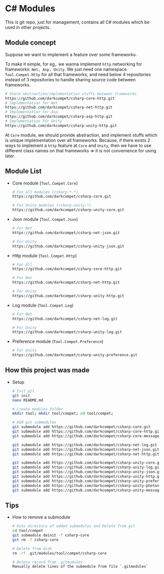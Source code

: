 # C# Modules

This is git repo, just for management, contains all C# modules which be used in other projects.


## Module concept

Suppose we want to implement a feature over some frameworks.

To make it simple, for eg,. we wanna implement `http` networking for frameworks: `Net, Asp, Unity`.
We just need one namespace `Tool.Compet.Http` for all that frameworks, and need below 4 repositories
instead of 3 repositories to handle sharing source code between frameworks.

```bash
# Share abstraction/implementation stuffs between frameworks
https://github.com/darkcompet/csharp-core-http.git
# Implementation for Net
https://github.com/darkcompet/csharp-net-http.git
# Implementation for Asp
https://github.com/darkcompet/csharp-asp-http.git
# Implementation for Unity
https://github.com/darkcompet/csharp-unity-http.git
```

At `Core` module, we should provide abstraction, and implement stuffs which is unique implementation
over all frameworks.
Because, if there exists 2 ways to implement a `http` feature at `Core` and `Unity`, then we have to use
different class names on that frameworks => it is not convenience for using later.


## Module List

- Core module (`Tool.Compet.Core`)
	
	```bash
	# For all modules (csharp-*-*)
	https://github.com/darkcompet/csharp-core.git
	
	# For Unity modules (csharp-unity-*)
	https://github.com/darkcompet/csharp-unity-core.git
	```

- Json module (`Tool.Compet.Json`)

	```bash
	# For Net
	https://github.com/darkcompet/csharp-net-json.git
	
	# For Unity
	https://github.com/darkcompet/csharp-unity-json.git
	```

- Http module (`Tool.Compet.Http`)

	```bash
	# For All
	https://github.com/darkcompet/csharp-core-http.git

	# For Net
	https://github.com/darkcompet/csharp-net-http.git
	
	# For Unity
	https://github.com/darkcompet/csharp-unity-http.git
	```

- Log module (`Tool.Compet.Log`)

	```bash
	# For Net
	https://github.com/darkcompet/csharp-net-log.git
	
	# For Unity
	https://github.com/darkcompet/csharp-unity-log.git
	```

- Preference module (`Tool.Compet.Preference`)

	```bash
	# For Unity
	https://github.com/darkcompet/csharp-unity-preference.git
	```


## How this project was made

- Setup

	```bash
	# Init git
	git init
	nano README.md

	# Create modules folder
	mkdir tool; mkdir tool/compet; cd tool/compet;

	# Add git submodules
	git submodule add https://github.com/darkcompet/csharp-core.git
	git submodule add https://github.com/darkcompet/csharp-core-http.git
	git submodule add https://github.com/darkcompet/csharp-core-messagepack.git
	
	git submodule add https://github.com/darkcompet/csharp-net-log.git
	git submodule add https://github.com/darkcompet/csharp-net-json.git
	git submodule add https://github.com/darkcompet/csharp-net-http.git

	git submodule add https://github.com/darkcompet/csharp-unity-core.git
	git submodule add https://github.com/darkcompet/csharp-unity-log.git
	git submodule add https://github.com/darkcompet/csharp-unity-json.git
	git submodule add https://github.com/darkcompet/csharp-unity-http.git
	git submodule add https://github.com/darkcompet/csharp-unity-preference.git
	git submodule add https://github.com/darkcompet/csharp-unity-photon.git
	git submodule add https://github.com/darkcompet/csharp-unity-messagepack.git
	```


## Tips

- How to remove a submodule

	```bash
	# Goto directory of added submodules and Delete from git
	cd tool/compet
	git submodule deinit -f csharp-core
	git rm -f csharp-core

	# Delete from disk
	rm -rf .git/modules/tool/compet/csharp-core

	# Delete record from .gitmodules
	Manually delete lines of the submodule from file `.gitmodules`
	```
